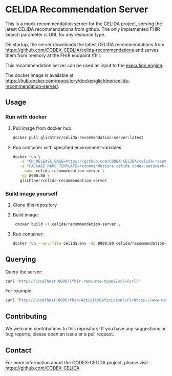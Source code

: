 # CELIDA Recommendation Server

This is a mock recommendation server for the CELIDA project, serving the latest CELIDA recommendations from github. The only implemented FHIR search parameter is URL for any resource type.

On startup, the server downloads the latest CELIDA recommendations from https://github.com/CODEX-CEDLIA/celida-recommendations and serves them from memory at the FHIR endpoint <base>/fhir.

This recommendation server can be used as input to the [execution engine][EE].

The docker image is available at <https://hub.docker.com/repository/docker/glichtner/celida-recommendation-server/>.

## Usage

### Run with docker

1. Pull image from docker hub

   ```bash
   docker pull glichtner/celida-recommendation-server:latest
   ```

2. Run container with specified environment variables
   ```bash
   docker run \
      -e "GH_RELEASE_BASE=https://github.com/CODEX-CELIDA/celida-recommendations/releases" \
      -e "PACKAGE_NAME_TEMPLATE=recommendations.celida.codex.netzwerk-universitaetsmedizin.de-{version}.tgz" \
      --name celida-recommendation-server \
      -dp 8000:80 \
      glichtner/celida-recommendation-server
   ```

### Build image yourself

1. Clone this repository
2. Build image:

   ```bash
    docker build -t celida/recommendation-server .
    ```

3. Run container:

    ```bash
    docker run --env-file celida.env -dp 8000:80 celida/recommendation-server
    ```

## Querying

Query the server:

```bash
curl "http://localhost:8000/{fhir-resource-type}?url={url}"
```

For example:

```bash
curl "http://localhost:8000/fhir/ActivityDefinition?url=https://www.netzwerk-universitaetsmedizin.de/fhir/codex-celida/guideline/covid19-inpatient-therapy/recommended-action/drug-administration-action/no-antithrombotic-prophylaxis-nadroparin-administration-low-weight"
```


## Contributing

We welcome contributions to this repository! If you have any suggestions or bug reports, please open an issue or a pull request.

## Contact

For more information about the CODEX-CELIDA project, please visit <https://github.com/CODEX-CELIDA>.

[EE]: https://github.com/CODEX-CELIDA/execution-engine
[UI]: https://github.com/CODEX-CELIDA/user-interface
